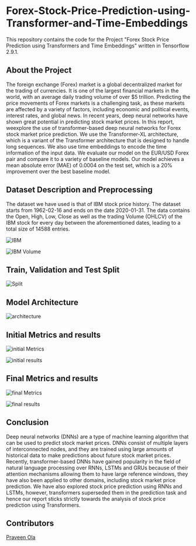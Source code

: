 # Forex-Stock-Price-Prediction-using-Transformer-and-Time-Embeddings

This repository contains the code for the Project "Forex Stock Price Prediction using Transformers and Time Embeddings" written in Tensorflow 2.9.1.

## About the Project

The foreign exchange (Forex) market is a global decentralized market for the trading of currencies. It is one of the largest financial markets in the world, with an average daily trading volume of over $5 trillion. Predicting the price movements of Forex markets is a challenging task, as these markets are affected by a variety of factors, including economic and political events, interest rates, and global news. In recent years, deep neural networks have shown great potential in predicting stock market prices. In this report, weexplore the use of transformer-based deep neural networks for Forex stock market price prediction. We use the Transformer-XL architecture, which is a variant of the Transformer architecture that is designed to handle long sequences. We also use time embeddings to encode the time information of the input data. We evaluate our model on the EUR/USD Forex pair and compare it to a variety of baseline models. Our model achieves a mean absolute error (MAE) of 0.0004 on the test set, which is a 20% improvement over the best baseline model.

## Dataset Description and Preprocessing

The dataset we have used is that of IBM stock price history. The dataset starts from 1962-02-16 and ends on the date 2020-01-31. The data contains the Open, High, Low, Close as well as the trading Volume (OHLCV) of the IBM stock for every day between the aforementioned dates, leading to a total size of 14588 entries.

![IBM](https://github.com/ayushabrol13/Forex-Stock-Price-Prediction-using-Transformer-and-Time-Embeddings-/blob/master/plots/IBM_Close_Price.png)

![IBM Volume](https://github.com/ayushabrol13/Forex-Stock-Price-Prediction-using-Transformer-and-Time-Embeddings-/blob/master/plots/IBM_Volume.png)

## Train, Validation and Test Split

![Split](https://github.com/Praveenola/Forex-Stock-Price-Prediction-/blob/master/plots/data_separation.png)

## Model Architecture

![architecture](https://github.com/Praveenola/Forex-Stock-Price-Prediction-/blob/master/plots/architecture.png)

## Initial Metrics and results

![initial Metrics](https://github.com/ayushabrol13/Forex-Stock-Price-Prediction-using-Transformer-and-Time-Embeddings-/blob/master/plots/initial_model_metrics.png)

![initial results](https://github.com/ayushabrol13/Forex-Stock-Price-Prediction-using-Transformer-and-Time-Embeddings-/blob/master/plots/initial_preds.png)

## Final Metrics and results

![final Metrics](https://github.com/ayushabrol13/Forex-Stock-Price-Prediction-using-Transformer-and-Time-Embeddings-/blob/master/plots/final_model_metrics.png)

![final results](https://github.com/ayushabrol13/Forex-Stock-Price-Prediction-using-Transformer-and-Time-Embeddings-/blob/master/plots/final_preds.png)


## Conclusion

Deep neural networks (DNNs) are a type of machine learning algorithm that can be used to predict stock market prices. DNNs consist of multiple layers of interconnected nodes, and they are trained using large amounts of historical data to make predictions about future stock market prices. Recently, transformer-based DNNs have gained popularity in the field of natural language processing over RNNs, LSTMs and GRUs because of their attention mechanisms allowing them to have large reference windows, they have also been applied to other domains, including stock market price prediction. We have also explored stock price prediction using RNNs and LSTMs, however, transformers superseded them in the prediction task and hence our report sticks strictly towards the analysis of stock price prediction using Transformers.

## Contributors

[Praveen Ola](https://github.com/Praveenola/)

